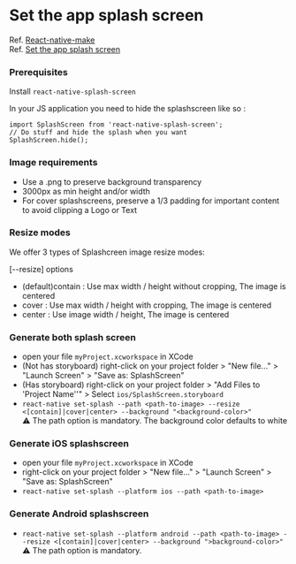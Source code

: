 # Set the app splash screen
Ref. [React-native-make](https://github.com/bamlab/react-native-make)<br/>
Ref. [Set the app splash screen](https://github.com/bamlab/react-native-make/blob/master/docs/set-splash.md)

### Prerequisites
Install ``react-native-splash-screen``

In your JS application you need to hide the splashscreen like so :

```
import SplashScreen from 'react-native-splash-screen';
// Do stuff and hide the splash when you want
SplashScreen.hide();
```

### Image requirements
+ Use a .png to preserve background transparency
+ 3000px as min height and/or width
+ For cover splashscreens, preserve a 1/3 padding for important content to avoid clipping a Logo or Text

### Resize modes
We offer 3 types of Splashcreen image resize modes:

[--resize] options
+ (default)contain : Use max width / height without cropping, The image is centered	
+ cover : Use max width / height with cropping, The image is centered	
+ center : Use image width / height, The image is centered	

### Generate both splash screen
+ open your file ``myProject.xcworkspace`` in XCode
+ (Not has storyboard) right-click on your project folder > "New file..." > "Launch Screen" > "Save as: SplashScreen"<br/>
+ (Has storyboard) right-click on your project folder > "Add Files to 'Project Name''" > Select ``ios/SplashScreen.storyboard``<br/>
+ ``react-native set-splash --path <path-to-image> --resize <[contain]|cover|center> --background "<background-color>"``<br/>
⚠️ The path option is mandatory.
The background color defaults to white

### Generate iOS splashscreen
+ open your file ``myProject.xcworkspace`` in XCode
+ right-click on your project folder > "New file..." > "Launch Screen" > "Save as: SplashScreen"
+ ``react-native set-splash --platform ios --path <path-to-image>``

### Generate Android splashscreen
+ ``react-native set-splash --platform android --path <path-to-image> --resize <[contain]|cover|center> --background ">background-color>"``<br/>
⚠️ The path option is mandatory.
